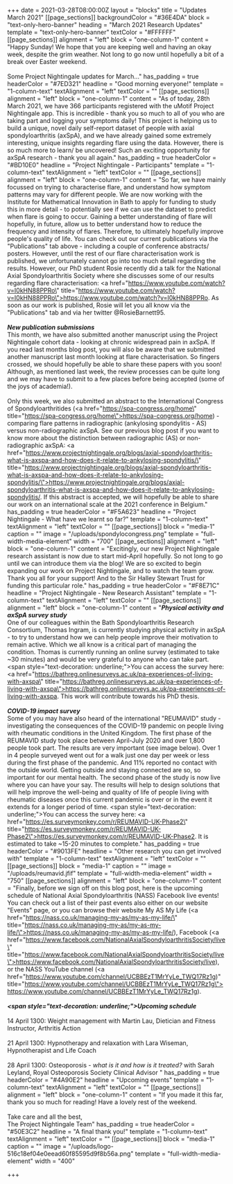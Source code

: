 +++
date = 2021-03-28T08:00:00Z
layout = "blocks"
title = "Updates March 2021"
[[page_sections]]
backgroundColor = "#36E4DA"
block = "text-only-hero-banner"
heading = "March 2021 Research Updates"
template = "text-only-hero-banner"
textColor = "#FFFFFF"
[[page_sections]]
alignment = "left"
block = "one-column-1"
content = "Happy Sunday! We hope that you are keeping well and having an okay week, despite the grim weather. Not long to go now until hopefully a bit of a break over Easter weekend.<br><br>Some Project Nightingale updates for March..."
has_padding = true
headerColor = "#7ED321"
headline = "Good morning everyone!"
template = "1-column-text"
textAlignment = "left"
textColor = ""
[[page_sections]]
alignment = "left"
block = "one-column-1"
content = "As of today, 28th March 2021, we have 366 participants registered with the uMotif Project Nightingale app. This is incredible - thank you so much to all of you who are taking part and logging your symptoms daily! This project is helping us to build a unique, novel daily self-report dataset of people with axial spondyloarthritis (axSpA), and we have already gained some extremely interesting, unique insights regarding flare using the data. However, there is so much more to learn/ be uncovered! Such an exciting opportunity for axSpA research - thank you all again."
has_padding = true
headerColor = "#BD10E0"
headline = "Project Nightingale - Participants"
template = "1-column-text"
textAlignment = "left"
textColor = ""
[[page_sections]]
alignment = "left"
block = "one-column-1"
content = "So far, we have mainly focussed on trying to characterise flare, and understand how symptom patterns may vary for different people. We are now working with the Institute for Mathematical Innovation in Bath to apply for funding to study this in more detail - to potentially see if we can use the dataset to predict when flare is going to occur. Gaining a better understanding of flare will hopefully, in future, allow us to better understand how to reduce the frequency and intensity of flares. Therefore, to ultimately hopefully improve people's quality of life. You can check out our current publications via the \"Publications\" tab above - including a couple of conference abstracts/ posters. However, until the rest of our flare characterisation work is published, we unfortunately cannot go into too much detail regarding the results. However, our PhD student Rosie recently did a talk for the National Axial Spondyloarthritis Society where she discusses some of our results regarding flare characterisation: <a href=\"https://www.youtube.com/watch?v=I0kHN88PPRo\" title=\"https://www.youtube.com/watch?v=I0kHN88PPRo\">https://www.youtube.com/watch?v=I0kHN88PPRo</a>. As soon as our work is published, Rosie will let you all know via the \"Publications\" tab and via her twitter @RosieBarnett95.<br><br><strong><em>New publication submissions</em></strong><br>This month, we have also submitted another manuscript using the Project Nightingale cohort data - looking at chronic widespread pain in axSpA. If you read last months blog post, you will also be aware that we submitted another manuscript last month looking at flare characterisation. So fingers crossed, we should hopefully be able to share these papers with you soon! Although, as mentioned last week, the review processes can be quite long and we may have to submit to a few places before being accepted (some of the joys of academia!).<br><br>Only this week, we also submitted an abstract to the International Congress of Spondyloarthritides (<a href=\"https://spa-congress.org/home\" title=\"https://spa-congress.org/home\">https://spa-congress.org/home</a>) - comparing flare patterns in radiographic (ankylosing spondylitis - AS) versus non-radiographic axSpA. See our previous blog post if you want to know more about the distinction between radiographic (AS) or non-radiographic axSpA: <a href=\"https://www.projectnightingale.org/blogs/axial-spondyloarthritis-what-is-axspa-and-how-does-it-relate-to-ankylosing-spondylitis/\" title=\"https://www.projectnightingale.org/blogs/axial-spondyloarthritis-what-is-axspa-and-how-does-it-relate-to-ankylosing-spondylitis/\">https://www.projectnightingale.org/blogs/axial-spondyloarthritis-what-is-axspa-and-how-does-it-relate-to-ankylosing-spondylitis/</a>. If this abstract is accepted, we will hopefully be able to share our work on an international scale at the 2021 conference in Belgium."
has_padding = true
headerColor = "#F5A623"
headline = "Project Nightingale - What have we learnt so far?"
template = "1-column-text"
textAlignment = "left"
textColor = ""
[[page_sections]]
block = "media-1"
caption = ""
image = "/uploads/spondylocongress.png"
template = "full-width-media-element"
width = "700"
[[page_sections]]
alignment = "left"
block = "one-column-1"
content = "Excitingly, our new Project Nightingale research assistant is now due to start mid-April hopefully. So not long to go until we can introduce them via the blog! We are so excited to begin expanding our work on Project Nightingale, and to watch the team grow. Thank you all for your support! And to the Sir Halley Stewart Trust for funding this particular role."
has_padding = true
headerColor = "#F8E71C"
headline = "Project Nightingale - New Research Assistant"
template = "1-column-text"
textAlignment = "left"
textColor = ""
[[page_sections]]
alignment = "left"
block = "one-column-1"
content = "<strong><em>Physical activity and axSpA survey study</em></strong><br>One of our colleagues within the Bath Spondyloarthritis Research Consortium, Thomas Ingram, is currently studying physical activity in axSpA - to try to understand how we can help people improve their motivation to remain active. Which we all know is a critical part of managing the condition. Thomas is currently running an online survey (estimated to take ~30 minutes) and would be very grateful to anyone who can take part. <span style=\"text-decoration: underline;\">You can access the survey here:</span> <a href=\"https://bathreg.onlinesurveys.ac.uk/pa-experiences-of-living-with-axspa\" title=\"https://bathreg.onlinesurveys.ac.uk/pa-experiences-of-living-with-axspa\">https://bathreg.onlinesurveys.ac.uk/pa-experiences-of-living-with-axspa</a>. This work will contribute towards his PhD thesis.<br><br><strong><em>COVID-19 impact survey </em></strong><br>Some of you may have also heard of the international \"REUMAVID\" study - investigating the consequences of the COVID-19 pandemic on people living with rheumatic conditions in the United Kingdom. The first phase of the REUMAVID study took place between April-July 2020 and over 1,800 people took part. The results are very important (see image below). Over 1 in 4 people surveyed went out for a walk just one day per week or less during the first phase of the pandemic. And 11% reported no contact with the outside world. Getting outside and staying connected are so, so important for our mental health. The second phase of the study is now live where you can have your say. The results will help to design solutions that will help improve the well-being and quality of life of people living with rheumatic diseases once this current pandemic is over or in the event it extends for a longer period of time. <span style=\"text-decoration: underline;\">You can access the survey here: </span><a href=\"https://es.surveymonkey.com/r/REUMAVID-UK-Phase2\" title=\"https://es.surveymonkey.com/r/REUMAVID-UK-Phase2\">https://es.surveymonkey.com/r/REUMAVID-UK-Phase2</a>. It is estimated to take ~15-20 minutes to complete."
has_padding = true
headerColor = "#9013FE"
headline = "Other research you can get involved with"
template = "1-column-text"
textAlignment = "left"
textColor = ""
[[page_sections]]
block = "media-1"
caption = ""
image = "/uploads/reumavid.jfif"
template = "full-width-media-element"
width = "750"
[[page_sections]]
alignment = "left"
block = "one-column-1"
content = "Finally, before we sign off on this blog post, here is the upcoming schedule of National Axial Spondyloarthritis (NASS) Facebook live events! You can check out a list of their past events also either on our website \"Events\" page, or you can browse their website My AS My Life (<a href=\"https://nass.co.uk/managing-my-as/my-as-my-life/\" title=\"https://nass.co.uk/managing-my-as/my-as-my-life/\">https://nass.co.uk/managing-my-as/my-as-my-life/</a>), Facebook (<a href=\"https://www.facebook.com/NationalAxialSpondyloarthritisSociety/live\" title=\"https://www.facebook.com/NationalAxialSpondyloarthritisSociety/live\">https://www.facebook.com/NationalAxialSpondyloarthritisSociety/live</a>), or the NASS YouTube channel (<a href=\"https://www.youtube.com/channel/UCBBEzT1MrYyLe_TWQ17Rz1g)\" title=\"https://www.youtube.com/channel/UCBBEzT1MrYyLe_TWQ17Rz1g\">https://www.youtube.com/channel/UCBBEzT1MrYyLe_TWQ17Rz1g</a>).<br><br><strong><em><span style=\"text-decoration: underline;\">Upcoming schedule</span></em></strong><br><br>14 April 1300: Weight management with Martin Lau, Dietician and Fitness Instructor, Arthritis Action<br><br>21 April 1300: Hypnotherapy and relaxation with Lara Wiseman, Hypnotherapist and Life Coach<br><br>28 April 1300: Osteoporosis - <em>what is it and how is it treated?</em> with Sarah Leyland, Royal Osteoporosis Society Clinical Advisor "
has_padding = true
headerColor = "#4A90E2"
headline = "Upcoming events"
template = "1-column-text"
textAlignment = "left"
textColor = ""
[[page_sections]]
alignment = "left"
block = "one-column-1"
content = "If you made it this far, thank you so much for reading! Have a lovely rest of the weekend.<br><br>Take care and all the best,<br>The Project Nightingale Team"
has_padding = true
headerColor = "#50E3C2"
headline = "A final thank you!"
template = "1-column-text"
textAlignment = "left"
textColor = ""
[[page_sections]]
block = "media-1"
caption = ""
image = "/uploads/logo-516c18ef04e0eead60f85595d9f8b56a.png"
template = "full-width-media-element"
width = "400"

+++

